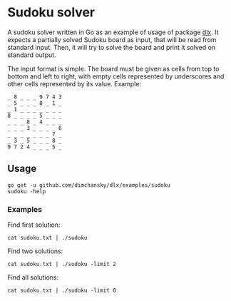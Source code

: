 # Sudoku solver

A sudoku solver written in Go as an example of usage of package [dlx](https://github.com/dimchansky/dlx).
It expects a partially solved Sudoku board as input, that will be read from standard input. 
Then, it will try to solve the board and print it solved on standard output.

The input format is simple. The board must be given as cells from top to bottom
and left to right, with empty cells represented by underscores and other cells
represented by its value. Example:

```
_ 8 _ _ _ 9 7 4 3
_ 5 _ _ _ 8 _ 1 _
_ 1 _ _ _ _ _ _ _
8 _ _ _ _ 5 _ _ _
_ _ _ 8 _ 4 _ _ _
_ _ _ 3 _ _ _ _ 6
_ _ _ _ _ _ _ 7 _
_ 3 _ 5 _ _ _ 8 _
9 7 2 4 _ _ _ 5 _
```

## Usage

```
go get -u github.com/dimchansky/dlx/examples/sudoku
sudoku -help
```

### Examples

Find first solution:

```
cat sudoku.txt | ./sudoku
```

Find two solutions:

```
cat sudoku.txt | ./sudoku -limit 2
```

Find all solutions:

```
cat sudoku.txt | ./sudoku -limit 0
```
